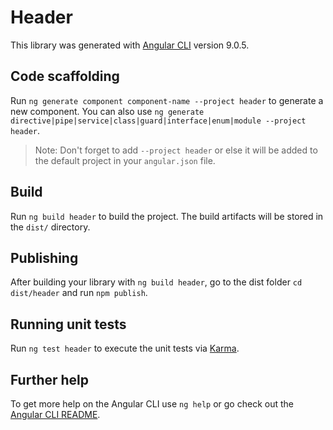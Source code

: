 # Header

This library was generated with [Angular CLI](https://github.com/angular/angular-cli) version 9.0.5.

## Code scaffolding

Run `ng generate component component-name --project header` to generate a new component. You can also use `ng generate directive|pipe|service|class|guard|interface|enum|module --project header`.
> Note: Don't forget to add `--project header` or else it will be added to the default project in your `angular.json` file. 

## Build

Run `ng build header` to build the project. The build artifacts will be stored in the `dist/` directory.

## Publishing

After building your library with `ng build header`, go to the dist folder `cd dist/header` and run `npm publish`.

## Running unit tests

Run `ng test header` to execute the unit tests via [Karma](https://karma-runner.github.io).

## Further help

To get more help on the Angular CLI use `ng help` or go check out the [Angular CLI README](https://github.com/angular/angular-cli/blob/master/README.md).
